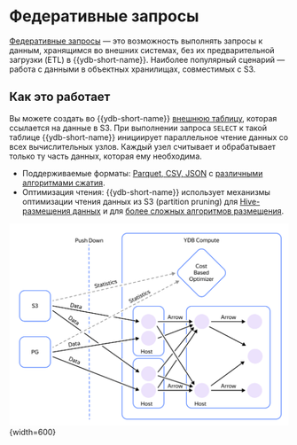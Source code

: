 # Федеративные запросы

[Федеративные запросы](../../../../concepts/federated_query/index.md) — это возможность выполнять запросы к данным, хранящимся во внешних системах, без их предварительной загрузки (ETL) в {{ydb-short-name}}. Наиболее популярный сценарий — работа с данными в объектных хранилищах, совместимых с S3.

## Как это работает

Вы можете создать во {{ydb-short-name}} [внешнюю таблицу](../../../../concepts/datamodel/external_table.md), которая ссылается на данные в S3. При выполнении запроса `SELECT` к такой таблице {{ydb-short-name}} инициирует параллельное чтение данных со всех вычислительных узлов. Каждый узел считывает и обрабатывает только ту часть данных, которая ему необходима.

- Поддерживаемые форматы: [Parquet, CSV, JSON](../../../../concepts/federated_query/s3/formats.md) с [различными алгоритмами сжатия](../../../../concepts/federated_query/s3/formats.md#compression).
- Оптимизация чтения: {{ydb-short-name}} использует механизмы оптимизации чтения данных из S3 (partition pruning) для [Hive-размещения данных](../../../../concepts/federated_query/s3/partitioning.md#podderzhivaemye-formaty-putej-hraneniya) и для [более сложных алгоритмов размещения](../../../../concepts/federated_query/s3/partition_projection.md).

![](_includes/s3_read.png){width=600}
